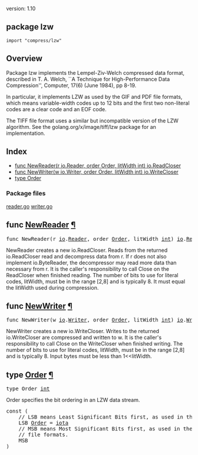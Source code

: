 version: 1.10
## package lzw

  `import "compress/lzw"`

## Overview

Package lzw implements the Lempel-Ziv-Welch compressed data format, described in
T. A. Welch, ``A Technique for High-Performance Data Compression'', Computer,
17(6) (June 1984), pp 8-19.

In particular, it implements LZW as used by the GIF and PDF file formats, which
means variable-width codes up to 12 bits and the first two non-literal codes are
a clear code and an EOF code.

The TIFF file format uses a similar but incompatible version of the LZW
algorithm. See the golang.org/x/image/tiff/lzw package for an implementation.

## Index

- [func NewReader(r io.Reader, order Order, litWidth int) io.ReadCloser](#NewReader)
- [func NewWriter(w io.Writer, order Order, litWidth int) io.WriteCloser](#NewWriter)
- [type Order](#Order)

### Package files
 [reader.go](//github.com/golang/go/blob/release-branch.go1.10/src/compress/lzw/reader.go) [writer.go](//github.com/golang/go/blob/release-branch.go1.10/src/compress/lzw/writer.go)

<h2 id="NewReader">func <a href="//github.com/golang/go/blob/release-branch.go1.10/src/compress/lzw/reader.go#L229">NewReader</a>
    <a href="#NewReader">¶</a></h2>
<pre>func NewReader(r <a href="/io/">io</a>.<a href="/io/#Reader">Reader</a>, order <a href="#Order">Order</a>, litWidth <a href="/builtin/#int">int</a>) <a href="/io/">io</a>.<a href="/io/#ReadCloser">ReadCloser</a></pre>

NewReader creates a new io.ReadCloser. Reads from the returned io.ReadCloser
read and decompress data from r. If r does not also implement io.ByteReader, the
decompressor may read more data than necessary from r. It is the caller's
responsibility to call Close on the ReadCloser when finished reading. The number
of bits to use for literal codes, litWidth, must be in the range [2,8] and is
typically 8. It must equal the litWidth used during compression.

<h2 id="NewWriter">func <a href="//github.com/golang/go/blob/release-branch.go1.10/src/compress/lzw/writer.go#L231">NewWriter</a>
    <a href="#NewWriter">¶</a></h2>
<pre>func NewWriter(w <a href="/io/">io</a>.<a href="/io/#Writer">Writer</a>, order <a href="#Order">Order</a>, litWidth <a href="/builtin/#int">int</a>) <a href="/io/">io</a>.<a href="/io/#WriteCloser">WriteCloser</a></pre>

NewWriter creates a new io.WriteCloser. Writes to the returned io.WriteCloser
are compressed and written to w. It is the caller's responsibility to call Close
on the WriteCloser when finished writing. The number of bits to use for literal
codes, litWidth, must be in the range [2,8] and is typically 8. Input bytes must
be less than 1<<litWidth.

<h2 id="Order">type <a href="//github.com/golang/go/blob/release-branch.go1.10/src/compress/lzw/reader.go#L19">Order</a>
    <a href="#Order">¶</a></h2>
<pre>type Order <a href="/builtin/#int">int</a></pre>

Order specifies the bit ordering in an LZW data stream.

<pre>const (
    <span class="comment">// LSB means Least Significant Bits first, as used in the GIF file format.</span>
    <span id="LSB">LSB</span> <a href="#Order">Order</a> = <a href="/builtin/#iota">iota</a>
    <span class="comment">// MSB means Most Significant Bits first, as used in the TIFF and PDF</span>
    <span class="comment">// file formats.</span>
    <span id="MSB">MSB</span>
)</pre>



